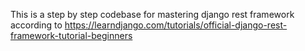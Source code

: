 This is a step by step codebase for mastering django rest framework according to https://learndjango.com/tutorials/official-django-rest-framework-tutorial-beginners
